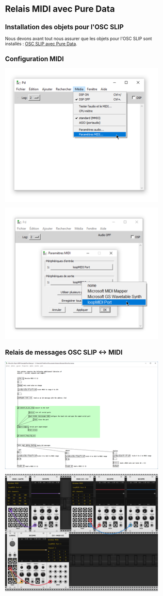 # Relais MIDI avec Pure Data

## Installation des objets pour l'OSC SLIP

Nous devons avant tout nous assurer que les objets pour l'OSC SLIP sont installés : [OSC SLIP avec Pure Data](./osc_slip.md).

## Configuration MIDI

![Ouvrir les paramètres MIDI](./pd_ouvrir_parametres_midi.svg)

![Configuration MIDI pour l'utilisation de loopMIDI](./pd_configurer_midi_loopmidi.svg)

## Relais de messages OSC SLIP <-> MIDI

[![Exemple osc_slip_midi.pd](./pd_osc_slip_midi.svg)](./osc_slip_midi.pd)


![Exemple d'envoi et de réception du MIDI dans VCV Rack](./pd_osc_slip_midi_vcv_rack.svg)

